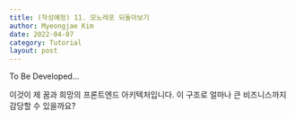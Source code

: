 ```yaml
---
title: (작성예정) 11. 모노레포 되돌아보기
author: Myeongjae Kim
date: 2022-04-07
category: Tutorial
layout: post
---
```


To Be Developed...

이것이 제 꿈과 희망의 프론트엔드 아키텍처입니다. 이 구조로 얼마나 큰 비즈니스까지 감당할 수 있을까요?
